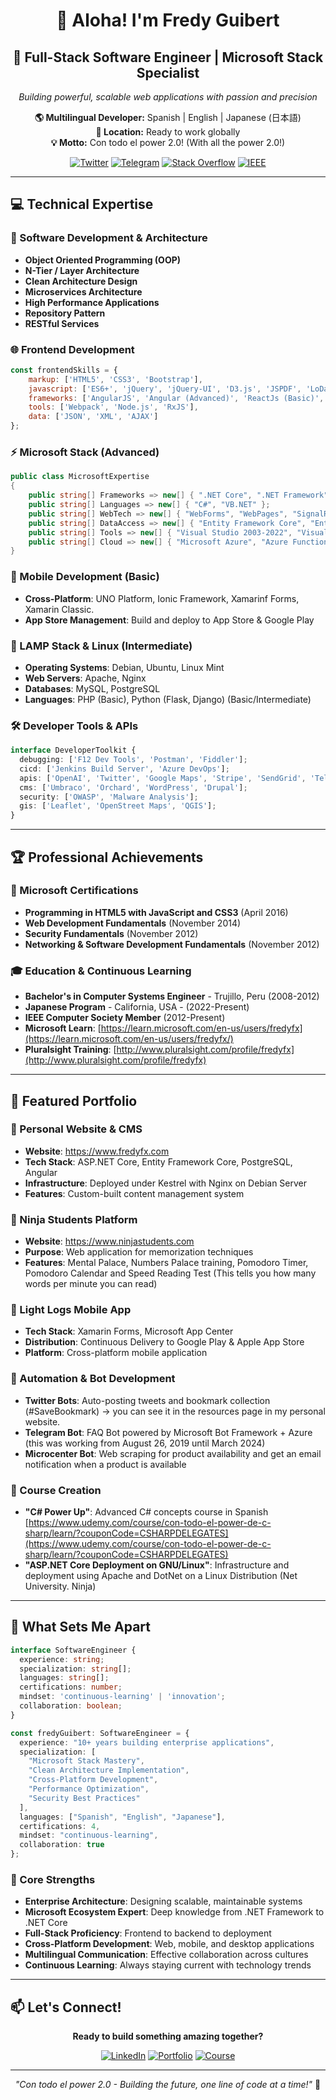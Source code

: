 <div align="center">

# 👋 Aloha! I'm Fredy Guibert
 
## 🚀 Full-Stack Software Engineer | Microsoft Stack Specialist

*Building powerful, scalable web applications with passion and precision*

**🌎 Multilingual Developer:** Spanish | English | Japanese (日本語)  
**📍 Location:** Ready to work globally  
**💡 Motto:** Con todo el power 2.0! (With all the power 2.0!)

[![Twitter](https://img.shields.io/badge/Twitter-@fredyfx-1DA1F2?style=flat&logo=twitter&logoColor=white)](https://twitter.com/fredyfx)
[![Telegram](https://img.shields.io/badge/Telegram-@fredyfx-2CA5E0?style=flat&logo=telegram&logoColor=white)](https://t.me/fredyfx)
[![Stack Overflow](https://img.shields.io/badge/Stack%20Overflow%20ES-@fredyfx-FE7A16?style=flat&logo=stack-overflow&logoColor=white)](https://es.stackoverflow.com/users/822)
[![IEEE](https://img.shields.io/badge/IEEE-Computer%20Society-00629B?style=flat&logo=ieee&logoColor=white)](https://www.ieee.org)

</div>

---

## 💻 Technical Expertise

### 🎯 Software Development & Architecture
- **Object Oriented Programming (OOP)** 
- **N-Tier / Layer Architecture**
- **Clean Architecture Design**
- **Microservices Architecture**
- **High Performance Applications**
- **Repository Pattern**
- **RESTful Services**

### 🌐 Frontend Development
```javascript
const frontendSkills = {
    markup: ['HTML5', 'CSS3', 'Bootstrap'],
    javascript: ['ES6+', 'jQuery', 'jQuery-UI', 'D3.js', 'JSPDF', 'LoDash'],
    frameworks: ['AngularJS', 'Angular (Advanced)', 'ReactJs (Basic)', 'Vue.js', 'TypeScript'],
    tools: ['Webpack', 'Node.js', 'RxJS'],
    data: ['JSON', 'XML', 'AJAX']
};
```

### ⚡ Microsoft Stack (Advanced)
```csharp
public class MicrosoftExpertise 
{
    public string[] Frameworks => new[] { ".NET Core", ".NET Framework", "ASP.NET", "ASP.NET CORE" };
    public string[] Languages => new[] { "C#", "VB.NET" };
    public string[] WebTech => new[] { "WebForms", "WebPages", "SignalR", "WebAPI", "Razor Pages" };
    public string[] DataAccess => new[] { "Entity Framework Core", "Entity Framework", "LINQ", "ADO.NET" };
    public string[] Tools => new[] { "Visual Studio 2003-2022", "Visual Studio Code" };
    public string[] Cloud => new[] { "Microsoft Azure", "Azure Functions", "Azure DevOps", "Azure Service Bus" };
}
```

### 📱 Mobile Development (Basic)
- **Cross-Platform**: UNO Platform, Ionic Framework, Xamarinf Forms, Xamarin Classic.
- **App Store Management**: Build and deploy to App Store & Google Play

### 🐧 LAMP Stack & Linux (Intermediate)
- **Operating Systems**: Debian, Ubuntu, Linux Mint
- **Web Servers**: Apache, Nginx
- **Databases**: MySQL, PostgreSQL
- **Languages**: PHP (Basic), Python (Flask, Django) (Basic/Intermediate)

### 🛠️ Developer Tools & APIs
```typescript
interface DeveloperToolkit {
  debugging: ['F12 Dev Tools', 'Postman', 'Fiddler'];
  cicd: ['Jenkins Build Server', 'Azure DevOps'];
  apis: ['OpenAI', 'Twitter', 'Google Maps', 'Stripe', 'SendGrid', 'Telegram', 'Discord'];
  cms: ['Umbraco', 'Orchard', 'WordPress', 'Drupal'];
  security: ['OWASP', 'Malware Analysis'];
  gis: ['Leaflet', 'OpenStreet Maps', 'QGIS'];
}
```

---

## 🏆 Professional Achievements

### 📜 Microsoft Certifications
- **Programming in HTML5 with JavaScript and CSS3** (April 2016)
- **Web Development Fundamentals** (November 2014)  
- **Security Fundamentals** (November 2012)
- **Networking & Software Development Fundamentals** (November 2012)

### 🎓 Education & Continuous Learning
- **Bachelor's in Computer Systems Engineer** - Trujillo, Peru (2008-2012)
- **Japanese Program** - California, USA - (2022-Present)
- **IEEE Computer Society Member** (2012-Present)
- **Microsoft Learn**: [https://learn.microsoft.com/en-us/users/fredyfx](https://learn.microsoft.com/en-us/users/fredyfx/)
- **Pluralsight Training**: [http://www.pluralsight.com/profile/fredyfx](http://www.pluralsight.com/profile/fredyfx)

---

## 🚀 Featured Portfolio

### 🌟 Personal Website & CMS
- **Website**: https://www.fredyfx.com
- **Tech Stack**: ASP.NET Core, Entity Framework Core, PostgreSQL, Angular
- **Infrastructure**: Deployed under Kestrel with Nginx on Debian Server
- **Features**: Custom-built content management system

### 🌟 Ninja Students Platform
- **Website**: https://www.ninjastudents.com
- **Purpose**: Web application for memorization techniques
- **Features**: Mental Palace, Numbers Palace training, Pomodoro Timer, Pomodoro Calendar and Speed Reading Test (This tells you how many words per minute you can read)

### 🌟 Light Logs Mobile App
- **Tech Stack**: Xamarin Forms, Microsoft App Center
- **Distribution**: Continuous Delivery to Google Play & Apple App Store
- **Platform**: Cross-platform mobile application

### 🌟 Automation & Bot Development
- **Twitter Bots**: Auto-posting tweets and bookmark collection (#SaveBookmark) -> you can see it in the resources page in my personal website.
- **Telegram Bot**: FAQ Bot powered by Microsoft Bot Framework + Azure (this was working from August 26, 2019 until March 2024)
- **Microcenter Bot**: Web scraping for product availability and get an email notification when a product is available

### 🌟 Course Creation
- **"C# Power Up"**: Advanced C# concepts course in Spanish [https://www.udemy.com/course/con-todo-el-power-de-c-sharp/learn/?couponCode=CSHARPDELEGATES](https://www.udemy.com/course/con-todo-el-power-de-c-sharp/learn/?couponCode=CSHARPDELEGATES)
- **"ASP.NET Core Deployment on GNU/Linux"**: Infrastructure and deployment using Apache and DotNet on a Linux Distribution (Net University. Ninja)

---

## 🌟 What Sets Me Apart

```typescript
interface SoftwareEngineer {
  experience: string;
  specialization: string[];
  languages: string[];
  certifications: number;
  mindset: 'continuous-learning' | 'innovation';
  collaboration: boolean;
}

const fredyGuibert: SoftwareEngineer = {
  experience: "10+ years building enterprise applications",
  specialization: [
    "Microsoft Stack Mastery",
    "Clean Architecture Implementation", 
    "Cross-Platform Development",
    "Performance Optimization",
    "Security Best Practices"
  ],
  languages: ["Spanish", "English", "Japanese"],
  certifications: 4,
  mindset: "continuous-learning",
  collaboration: true
};
```

### 🎯 Core Strengths
- **Enterprise Architecture**: Designing scalable, maintainable systems
- **Microsoft Ecosystem Expert**: Deep knowledge from .NET Framework to .NET Core
- **Full-Stack Proficiency**: Frontend to backend to deployment
- **Cross-Platform Development**: Web, mobile, and desktop applications
- **Multilingual Communication**: Effective collaboration across cultures
- **Continuous Learning**: Always staying current with technology trends

---

## 📫 Let's Connect!

<div align="center">

**Ready to build something amazing together?**

[![LinkedIn](https://img.shields.io/badge/LinkedIn-Connect-0077B5?style=for-the-badge&logo=linkedin&logoColor=white)](https://linkedin.com/in/fredyguibert)
[![Portfolio](https://img.shields.io/badge/Portfolio-View%20Work-FF5722?style=for-the-badge&logo=firefox&logoColor=white)](https://www.fredyfx.com)
[![Course](https://img.shields.io/badge/C%23%20Course-Learn%20Advanced%20C%23-512BD4?style=for-the-badge&logo=csharp&logoColor=white)](https://www.udemy.com/course/con-todo-el-power-de-c-sharp/learn/?couponCode=CSHARPDELEGATES)

---

*"Con todo el power 2.0 - Building the future, one line of code at a time!"* 🚀

</div>
